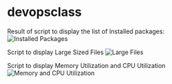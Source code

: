 # devopsclass

Result of script to display the list of Installed packages: 
![Installed Packages](https://github.com/NavreetK/devopsclass/blob/main/photos/InstalledPack.png)

Script to display Large Sized Files
![Large Files](https://github.com/NavreetK/devopsclass/blob/main/photos/LargeFiles.png)

Script to display Memory Utilization and CPU Utilization
![Memory and CPU Utilization](https://github.com/NavreetK/devopsclass/blob/main/photos/CPU_Memory_Usage.png)

